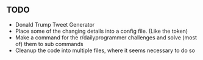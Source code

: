 **TODO** 
-
- Donald Trump Tweet Generator
- Place some of the changing details into a config file. (Like the token)
- Make a command for the r/dailyprogrammer challenges and solve (most of) them to sub commands
- Cleanup the code into multiple files, where it seems necessary to do so